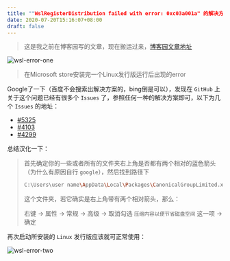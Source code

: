 ```yaml
---
title: ""WslRegisterDistribution failed with error: 0xc03a001a" 的解决方法"
date: 2020-07-20T15:16:07+08:00
draft: false
---
```


> 这是我之前在博客园写的文章，现在搬运过来，[博客园文章地址](https://www.cnblogs.com/Jaywhen-xiang/p/13345260.html)

![wsl-error-one](https://ftp.bmp.ovh/imgs/2021/03/0483a77c6f69e537.jpg)

> 在Microsoft store安装完一个Linux发行版运行后出现的error

Google了一下（百度不会搜索出解决方案的，bing倒是可以），发现在 `GitHub` 上关于这个问题已经有很多个 `Issues` 了，参照任何一种的解决方案即可，以下为几个 `Issues` 的地址：

- [#5325](https://github.com/microsoft/WSL/issues/5325)
- [#4103](https://github.com/microsoft/WSL/issues/4103)
- [#4299](https://github.com/microsoft/WSL/issues/4299)

总结汉化一下：

> 首先确定你的一些或者所有的文件夹右上角是否都有两个相对的蓝色箭头（为什么有原因自行 `google`），然后找到路径下
>
> ```bash
> C:\Users\user name\AppData\Local\Packages\CanonicalGroupLimited.xxxx  (xxx为你所下载的对应Linux发行版)
> ```
>
> 这个文件夹，若它确实是右上角带有两个相对箭头，那么：
>
> 右键 -> 属性 -> 常规 -> 高级 -> 取消勾选 `压缩内容以便节省磁盘空间` 这一项 -> 确定

再次启动所安装的 `Linux` 发行版应该就可正常使用：

![wsl-error-two](https://ftp.bmp.ovh/imgs/2021/03/47d4ee65df5a3eb3.jpg)